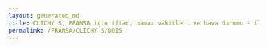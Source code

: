 ```yaml
---
layout: generated_md
title: CLICHY S, FRANSA için iftar, namaz vakitleri ve hava durumu - ilçe/eyalet seç
permalink: /FRANSA/CLICHY S/BOIS
---
```


<script type="text/javascript">
  var country = FRANSA;
  var city = CLICHY S;
  var state = BOIS;
  var lat = 72;
  var lon = 21;
</script>
